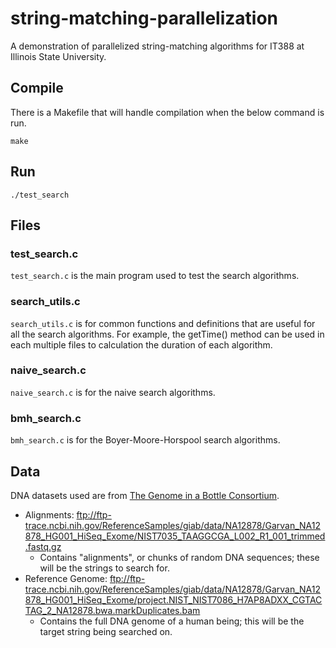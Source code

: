 # string-matching-parallelization
A demonstration of parallelized string-matching algorithms for IT388 at Illinois State University. 

## Compile
There is a Makefile that will handle compilation when the below command is run. 

```shell
make
```

## Run

```shell
./test_search
```

## Files

### test_search.c 

`test_search.c` is the main program used to test the search algorithms.

### search_utils.c

`search_utils.c` is for common functions and definitions that are useful for all the search algorithms. For example, the getTime() method can be used in each multiple files to calculation the duration of each algorithm.

### naive_search.c

`naive_search.c` is for the naive search algorithms.

### bmh_search.c

`bmh_search.c` is for the Boyer-Moore-Horspool search algorithms.

## Data 
DNA datasets used are from [The Genome in a Bottle Consortium](https://jimb.stanford.edu/giab).

* Alignments: ftp://ftp-trace.ncbi.nih.gov/ReferenceSamples/giab/data/NA12878/Garvan_NA12878_HG001_HiSeq_Exome/NIST7035_TAAGGCGA_L002_R1_001_trimmed.fastq.gz
  * Contains "alignments", or chunks of random DNA sequences; these will be the strings to search for. 
* Reference Genome: ftp://ftp-trace.ncbi.nih.gov/ReferenceSamples/giab/data/NA12878/Garvan_NA12878_HG001_HiSeq_Exome/project.NIST_NIST7086_H7AP8ADXX_CGTACTAG_2_NA12878.bwa.markDuplicates.bam
  * Contains the full DNA genome of a human being; this will be the target string being searched on.
